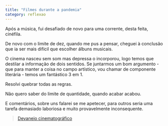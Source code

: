 ```yaml
---
title: "Filmes durante a pandemia"
category: reflexao
---
```


Após a música, fui desafiado de novo para uma corrente, desta feita, cinéfila.

De novo com o limite de dez, quando me pus a pensar, cheguei à conclusão que ia ser mais difícil que escolher álbuns musicais.

O cinema nasceu sem som mas depressa o incorporou, logo temos que destilar a informação de dois sentidos.
Se juntarmos um bom argumento - que para manter a coisa no campo artístico, vou chamar de componente literária - temos um fantástico 3 em 1.

Resolvi quebrar todas as regras.

Não quero saber do limite de quantidade, quando acabar acabou.

E comentários, sobre uns falarei se me apetecer, para outros seria uma tarefa demasiado laboriosa e muito provavelmente inconsequente.

>[Devaneio cinematográfico](/movies.html)
